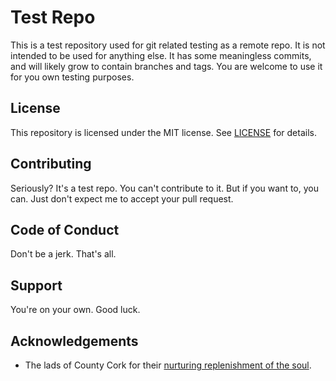 # Test Repo

This is a test repository used for git related testing as a remote repo. It is not intended to be used for anything else. It has some meaningless commits, and will likely grow to contain branches and tags.  You are welcome to use it for you own testing purposes.

## License

This repository is licensed under the MIT license. See [LICENSE](LICENSE) for details.

## Contributing

Seriously? It's a test repo. You can't contribute to it. But if you want to, you can. Just don't expect me to accept your pull request.

## Code of Conduct

Don't be a jerk. That's all.

## Support

You're on your own. Good luck.

## Acknowledgements

* The lads of County Cork for their [nurturing replenishment of the soul](https://www.redbreastwhiskey.com/en/).